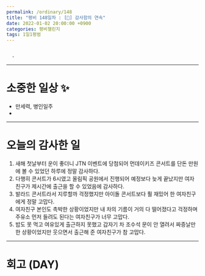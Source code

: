 ```yaml
---
permalink: /ordinary/148
title: "평비 148일차 : [🎤] 감사함의 연속"
date: 2022-01-02 20:00:00 +0900
categories: 평비챌린지
tags: 1일1평범
---
```

```

  - 
```

---
# 소중한 일상 ✨
- 만세력, 병인일주
- 

---
# 오늘의 감사한 일
1. 새해 첫날부터 운이 좋더니 JTN 이벤트에 당첨되어 먼데이키즈 콘서트를 단돈 만원에 볼 수 있었던 하루에 정말 감사하다.  
2. 다행히 콘서트가 6시였고 올림픽 공원에서 진행되어 예정보다 늦게 끝났지만 여자친구가 제시간에 출근을 할 수 있었음에 감사하다.  
3. 발라드 콘서트라서 지루할까 걱정했지만 아이돌 콘서트보다 훨 재밌어 한 여자친구에게 정말 고맙다.  
4. 여자친구 본인도 촉박한 상황이었지만 내 차의 기름이 거의 다 떨어졌다고 걱정하며 주유소 먼저 들려도 된다는 여자친구가 너무 고맙다.  
5. 밥도 못 먹고 여유있게 출근하지 못했고 갑자기 차 조수석 문이 안 열려서 짜증날만한 상황이었지만 웃으면서 출근해 준 여자친구가 참 고맙다.  

---
# 회고 (DAY)
